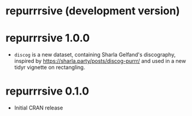 # repurrrsive (development version)

# repurrrsive 1.0.0

* `discog` is a new dataset, containing Sharla Gelfand's discography, inspired
  by <https://sharla.party/posts/discog-purrr/> and used in a new tidyr
  vignette on rectangling.

# repurrrsive 0.1.0

* Initial CRAN release
